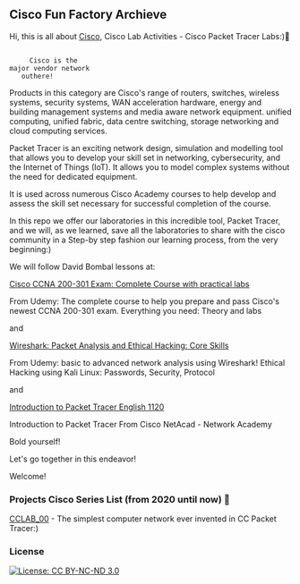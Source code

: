 ## Cisco Fun Factory Archieve
Hi, this is all about [Cisco](https://www.cisco.com/),
Cisco Lab Activities - Cisco Packet Tracer Labs:):rocket:


```

     Cisco is the  
major vendor network 
   outhere!

```
Products in this category are Cisco's range of routers, switches, 
wireless systems, security systems, WAN acceleration hardware, 
energy and building management systems and media aware network equipment. 
unified computing, unified fabric, data centre switching, 
storage networking and cloud computing services.

Packet Tracer is an exciting network design, 
simulation and modelling tool that allows you to 
develop your skill set in networking, cybersecurity, 
and the Internet of Things (IoT). It allows you to model 
complex systems without the need for dedicated equipment. 

It is used across numerous Cisco Academy courses to help develop 
and assess the skill set necessary for successful completion of the course.

In this repo we offer our laboratories in this incredible tool, Packet Tracer,
and we will, as we learned, save all the laboratories to share with the 
cisco community in a Step-by step fashion our learning process, 
from the very beginning:)

We will follow David Bombal lessons at:

[Cisco CCNA 200-301 Exam: Complete Course with practical labs](https://www.udemy.com/course/cisco-ccent-icnd1-100-105-complete-course-sims-and-gns3/) 

From Udemy: The complete course to help you prepare and pass Cisco's 
newest CCNA 200-301 exam. Everything you need: Theory and labs

and 

[Wireshark: Packet Analysis and Ethical Hacking: Core Skills](https://www.udemy.com/course/wireshark-packet-analysis-and-ethical-hacking-core-skills/)

From Udemy: basic to advanced network analysis using Wireshark! 
Ethical Hacking using Kali Linux: Passwords, Security, Protocol

and 

[Introduction to Packet Tracer English 1120](https://news-blogs.cisco.com/americas/pt/tag/netacad/?dtid=osscdc000283)

Introduction to Packet Tracer
From Cisco NetAcad - Network Academy

Bold yourself!

Let's go together in this endeavor!

Welcome!

### Projects Cisco Series List (from 2020 until now) :ant:

[CCLAB_00](saves/CCLAB_00/) - The simplest computer network ever invented in CC Packet Tracer:)


### License

[![License: CC BY-NC-ND 3.0](https://img.shields.io/badge/License-CC%20BY--NC--ND%203.0-lightgrey.svg)](https://creativecommons.org/licenses/by-nc-nd/3.0/)

